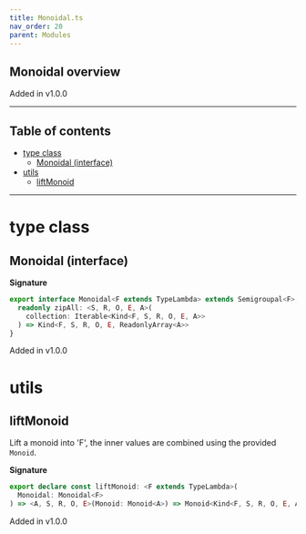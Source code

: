 ```yaml
---
title: Monoidal.ts
nav_order: 20
parent: Modules
---
```


## Monoidal overview

Added in v1.0.0

---

<h2 class="text-delta">Table of contents</h2>

- [type class](#type-class)
  - [Monoidal (interface)](#monoidal-interface)
- [utils](#utils)
  - [liftMonoid](#liftmonoid)

---

# type class

## Monoidal (interface)

**Signature**

```ts
export interface Monoidal<F extends TypeLambda> extends Semigroupal<F>, Pointed<F> {
  readonly zipAll: <S, R, O, E, A>(
    collection: Iterable<Kind<F, S, R, O, E, A>>
  ) => Kind<F, S, R, O, E, ReadonlyArray<A>>
}
```

Added in v1.0.0

# utils

## liftMonoid

Lift a monoid into 'F', the inner values are combined using the provided `Monoid`.

**Signature**

```ts
export declare const liftMonoid: <F extends TypeLambda>(
  Monoidal: Monoidal<F>
) => <A, S, R, O, E>(Monoid: Monoid<A>) => Monoid<Kind<F, S, R, O, E, A>>
```

Added in v1.0.0
